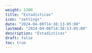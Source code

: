 ```yaml
---
weight: 1300
title: "Estadísticas"
icon: "settings"
date: "2024-04-08T14:38:13-05:00"
lastmod: "2024-04-08T14:38:13-05:00"
description: "Estadísticas"
draft: false
toc: true
---
```

